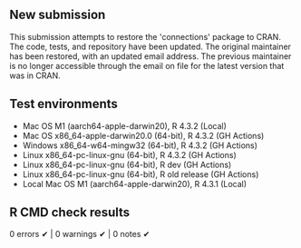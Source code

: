 ## New submission

This submission attempts to restore the 'connections' package to CRAN. The
code, tests, and repository have been updated. The original maintainer has been
restored, with an updated email address. The previous maintainer is no longer
accessible through the email on file for the latest version that was in CRAN.

## Test environments

* Mac OS M1 (aarch64-apple-darwin20), R 4.3.2 (Local)
* Mac OS x86_64-apple-darwin20.0 (64-bit), R 4.3.2 (GH Actions)
* Windows x86_64-w64-mingw32 (64-bit), R 4.3.2 (GH Actions)
* Linux x86_64-pc-linux-gnu (64-bit), R 4.3.2 (GH Actions)
* Linux x86_64-pc-linux-gnu (64-bit), R dev (GH Actions)
* Linux x86_64-pc-linux-gnu (64-bit), R old release (GH Actions)
* Local Mac OS M1 (aarch64-apple-darwin20), R 4.3.1 (Local)

## R CMD check results

0 errors ✔ | 0 warnings ✔ | 0 notes ✔

